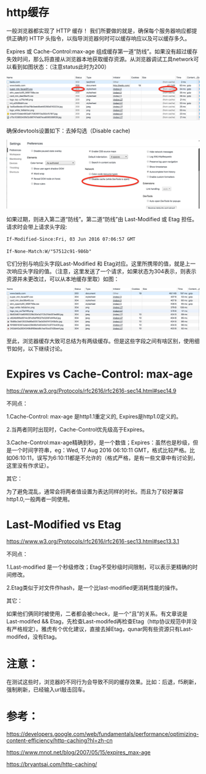 # http缓存

一般浏览器都实现了 HTTP 缓存！ 我们所要做的就是，确保每个服务器响应都提供正确的 HTTP 头指令，以指导浏览器何时可以缓存响应以及可以缓存多久。

Expires 或 Cache-Control:max-age 组成缓存第一道“防线”。如果没有超过缓存失效时间，那么将直接从浏览器本地获取缓存资源。从浏览器调试工具network可以看到如图状态：（注意status此时为200）

![from cache](/assets/from-cache.png)

确保devtools设置如下：去掉勾选（Disable cache\)

![](/assets/setting.png)

如果过期，则进入第二道“防线”。第二道“防线”由 Last-Modified 或 Etag 担任。请求时会带上请求头字段:

```
If-Modified-Since:Fri, 03 Jun 2016 07:06:57 GMT

If-None-Match:W/"57512c91-986b"
```

它们分别与响应头字段Last-Modified 和 Etag对应。这里所携带的值，就是上一次响应头字段的值。（注意，这里发送了一个请求，如果状态为304表示，则表示资源并未更改过，可以从本地缓存里取）如图：

![304](/assets/304.png)

至此，浏览器缓存大致可总结为有两级缓存。但是这些字段之间有啥区别，使用细节如何，以下继续讨论。

# Expires vs Cache-Control: max-age

https://www.w3.org/Protocols/rfc2616/rfc2616-sec14.html#sec14.9


不同点：

1.Cache-Control: max-age 是http1.1重定义的, Expires是http1.0定义的。

2.当两者同时出现时，Cache-Control优先级高于Expires。

3.Cache-Control:max-age精确到秒，是一个数值；Expires：虽然也是秒级，但是一个时间字符串，eg：Wed, 17 Aug 2016 06:10:11 GMT，格式比较严格。比如06:10:11，误写为6:10:11都是不允许的（格式严格，是有一些文章中有讨论到，这里没有作求证）。

其它：

为了避免混乱，通常会将两者值设置为表达同样的时长。而且为了较好兼容http1.0,一般两者一同使用。

# Last-Modified vs Etag

https://www.w3.org/Protocols/rfc2616/rfc2616-sec13.html#sec13.3.1


不同点：

1.Last-modified 是一个秒级修改；Etag不受秒级时间限制，可以表示更精确的时间修改。

2.Etag类似于对文件作hash，是一个比last-modified更消耗性能的操作。

其它：

如果他们俩同时被使用，二者都会被check，是一个“且”的关系。有文章说是Last-modifed && Etag，先检查Last-modifed再检查Etag（http协议规范中并没有严格规定）。雅虎有个优化建议，直接去掉Etag，qunar网有些资源只有Last-modifed，没有Etag。



# 注意：

在测试这些时，浏览器的不同行为会导致不同的缓存效果。比如：后退，f5刷新，强制刷新，已经输入url敲击回车。


# 参考：

https://developers.google.com/web/fundamentals/performance/optimizing-content-efficiency/http-caching?hl=zh-cn

https://www.mnot.net/blog/2007/05/15/expires_max-age

https://bryantsai.com/http-caching/




